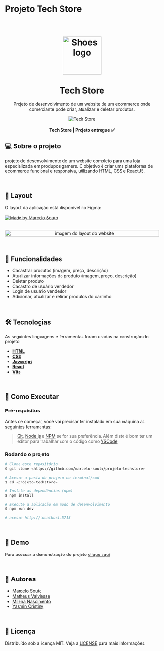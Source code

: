 
# Projeto Tech Store

<h1 align="center" id="project_name">

  <br />

  <img src="https://i.imgur.com/L5GIiZV.png" alt="Shoes logo" height="125" width="125">

  <br />
  <br />
  Tech Store
  <br />

</h1>

<p align="center">Projeto de desenvolvimento de um website de um ecommerce onde comerciante pode criar, atualizar e deletar produtos.</p>

<p align="center">
  <img src="https://i.imgur.com/UBEAiEJ.png" alt="Tech Store">
</p>

<h4 align="center"> Tech Store | Projeto entregue ✅</h4>

<h2 id="about">💻 Sobre o projeto</h2>
<p>
  projeto de desenvolvimento de um website completo para uma loja especializada em produpos gamers. O objetivo é criar uma plataforma de ecommerce funcional e responsiva, utilizando HTML, CSS e ReactJS.
</p>

</br>

<h2 id="layout">🎨 Layout</h2>
O layout da aplicação está disponível no Figma:
<br />
<br />

<a href="https://www.behance.net/gallery/176393117/Tech-Store">
  <img alt="Made by Marcelo Souto" src="https://img.shields.io/badge/Acessar%20Layout%20-Figma-%235965E0">
</a>
<br />
<br />

<p align="center" style="display: flex; align-items: flex-start; justify-content: center;">
  <img src="https://i.imgur.com/mlq9o9a.png" width="100%" height="100%" alt="imagem do layout do website">
</p>
</br>

<h2>📌 Funcionalidades</h2>
<ul>
  <li>
    Cadastrar produtos (imagem, preço, descrição)
  </li>
  <li>
    Atualizar informações do produto (imagem, preço, descrição)   
  </li>
  <li>
    Deletar produto   
  </li>
  <li>
    Cadastro de usuário vendedor 
  </li>
  <li>
    Login de usuário vendedor 
  </li>
  <li>
    Adicionar, atualizar e retirar produtos do carrinho
  </li>
</ul>


<br />
<h2 id="technologies">🛠 Tecnologias</h2>

As seguintes linguagens e ferramentas foram usadas na construção do projeto:

- **[HTML](https://www.w3schools.com/html/)**
- **[CSS](https://www.w3schools.com/css/default.asp)**
- **[Javscript](https://developer.mozilla.org/pt-BR/docs/Web/JavaScript)**
- **[React](https://react.dev/)**
- **[Vite](https://vitejs.dev/)**

</br>
<h2 id="howto">🧭 Como Executar</h2>      

### Pré-requisitos

Antes de começar, você vai precisar ter instalado em sua máquina as seguintes ferramentas:

> [Git](https://git-scm.com), [Node.js](https://nodejs.org/en/) e [NPM](https://www.npmjs.com/) se for sua preferência.
> Além disto é bom ter um editor para trabalhar com o código como [VSCode](https://code.visualstudio.com/)

### Rodando o projeto

```bash
# Clone este repositório
$ git clone <https://github.com/marcelo-souto/projeto-techstore>

# Acesse a pasta do projeto no terminal/cmd
$ cd <projeto-techstore>

# Instale as dependências (npm)
$ npm install

# Execute a aplicação em modo de desenvolvimento
$ npm run dev

# acesse http://localhost:5713
```
<br/>
<h2 id="demo">🧪 Demo</h2>

Para acessar a demonstração do projeto 
<a href="https://projeto-techstore.vercel.app/">clique aqui</a>

<br/>

<h2 id="author">🦸 Autores</h2>

<ul>
  <li>
    <a href="https://www.linkedin.com/in/marcelosoutodev/">Marcelo Souto</a>
  </li>
  <li>
    <a href="https://www.linkedin.com/in/matheus-valviesse-11583a24">Matheus Valviesse</a>
  </li>
  <li>
    <a href="https://www.linkedin.com/in/milenadonascimentodesouza/">Milena Nascimento</a>
  </li>
  <li>
    <a href="https://www.linkedin.com/in/yasmin-cristiny-a473291bb/">Yasmin Cristiny</a>
  </li>
</ul>

</br>
<h2 id="license">📝 Licença</h2>

Distribuído sob a licença MIT. Veja a [LICENSE](https://github.com/marcelo-souto/projeto-techstore/blob/main/LICENSE) para mais informações.
